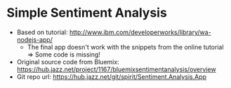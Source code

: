 # Simple Sentiment Analysis

* Based on tutorial: http://www.ibm.com/developerworks/library/wa-nodejs-app/
  * The final app doesn't work with the snippets from the online tutorial => Some code is missing!
* Original source code from Bluemix: https://hub.jazz.net/project/1167/bluemixsentimentanalysis/overview
* Git repo url: https://hub.jazz.net/git/spirit/Sentiment.Analysis.App